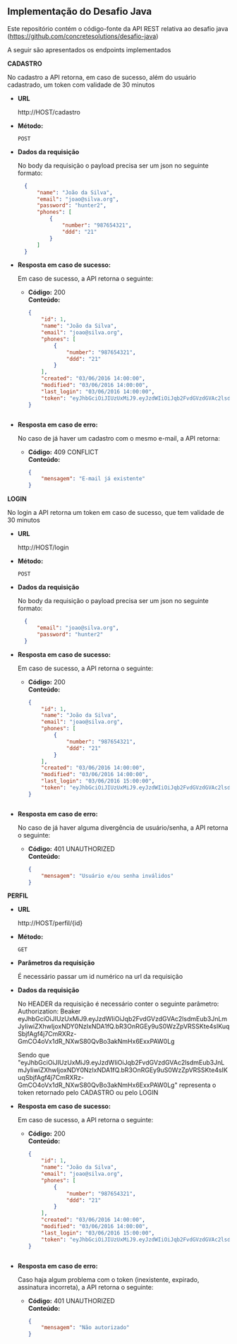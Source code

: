 **Implementação do Desafio Java**
----
  Este repositório contém o código-fonte da API REST relativa ao desafio java (https://github.com/concretesolutions/desafio-java)

  A seguir são apresentados os endpoints implementados





**CADASTRO**

  No cadastro a API retorna, em caso de sucesso, além do usuário cadastrado, um token com validade de 30 minutos

* **URL**

  http://HOST/cadastro

* **Método:**

  `POST`

* **Dados da requisição**

  No body da requisição o payload precisa ser um json no seguinte formato:
  ```json
    {
        "name": "João da Silva",
        "email": "joao@silva.org",
        "password": "hunter2",
        "phones": [
            {
                "number": "987654321",
                "ddd": "21"
            }
        ]
    }
  ```

* **Resposta em caso de sucesso:**

  Em caso de sucesso, a API retorna o seguinte:

  * **Código:** 200 <br />
    **Conteúdo:**
    ```json
    {
        "id": 1,
        "name": "João da Silva",
        "email": "joao@silva.org",
        "phones": [
            {
                "number": "987654321",
                "ddd": "21"
            }
        ],
        "created": "03/06/2016 14:00:00",
        "modified": "03/06/2016 14:00:00",
        "last_login": "03/06/2016 14:00:00",
        "token": "eyJhbGciOiJIUzUxMiJ9.eyJzdWIiOiJqb2FvdGVzdGVAc2lsdmEub3JnLmJyIiwiZXhwIjoxNDY0NzIxNDA1fQ.bR3OnRGEy9uS0WzZpVRSSKte4sIKuqSbjfAgf4j7CmRXRz-GmCO4oVx1dR_NXwS80QvBo3akNmHx6ExxPAW0Lg"
    }
  ```

* **Resposta em caso de erro:**

  No caso de já haver um cadastro com o mesmo e-mail, a API retorna:

  * **Código:** 409 CONFLICT <br />
    **Conteúdo:**

    ```json
    {
        "mensagem": "E-mail já existente"
    }
    ```


**LOGIN**

  No login a API retorna um token em caso de sucesso, que tem validade de 30 minutos

* **URL**

  http://HOST/login

* **Método:**

  `POST`

* **Dados da requisição**

  No body da requisição o payload precisa ser um json no seguinte formato:
  ```json
    {
        "email": "joao@silva.org",
        "password": "hunter2"
    }
  ```

* **Resposta em caso de sucesso:**

  Em caso de sucesso, a API retorna o seguinte:

  * **Código:** 200 <br />
    **Conteúdo:**
    ```json
    {
        "id": 1,
        "name": "João da Silva",
        "email": "joao@silva.org",
        "phones": [
            {
                "number": "987654321",
                "ddd": "21"
            }
        ],
        "created": "03/06/2016 14:00:00",
        "modified": "03/06/2016 14:00:00",
        "last_login": "03/06/2016 15:00:00",
        "token": "eyJhbGciOiJIUzUxMiJ9.eyJzdWIiOiJqb2FvdGVzdGVAc2lsdmEub3JnLmJyIiwiZXhwIjoxNDY0NzIxNDA1fQ.bR3OnRGEy9uS0WzZpVRSSKte4sIKuqSbjfAgf4j7CmRXRz-GmCO4oVx1dR_NXwS80QvBo3akNmHx6ExxPAW0Lg"
    }
  ```

* **Resposta em caso de erro:**

  No caso de já haver alguma divergência de usuário/senha, a API retorna o seguinte:

  * **Código:** 401 UNAUTHORIZED <br />
    **Conteúdo:**

    ```json
    {
        "mensagem": "Usuário e/ou senha inválidos"
    }
    ```




**PERFIL**

* **URL**

  http://HOST/perfil/{id}

* **Método:**

  `GET`

* **Parâmetros da requisição**

  É necessário passar um id numérico na url da requisição

* **Dados da requisição**

  No HEADER da requisição é necessário conter o seguinte parâmetro:
  Authorization: Beaker eyJhbGciOiJIUzUxMiJ9.eyJzdWIiOiJqb2FvdGVzdGVAc2lsdmEub3JnLmJyIiwiZXhwIjoxNDY0NzIxNDA1fQ.bR3OnRGEy9uS0WzZpVRSSKte4sIKuqSbjfAgf4j7CmRXRz-GmCO4oVx1dR_NXwS80QvBo3akNmHx6ExxPAW0Lg

  Sendo que "eyJhbGciOiJIUzUxMiJ9.eyJzdWIiOiJqb2FvdGVzdGVAc2lsdmEub3JnLmJyIiwiZXhwIjoxNDY0NzIxNDA1fQ.bR3OnRGEy9uS0WzZpVRSSKte4sIKuqSbjfAgf4j7CmRXRz-GmCO4oVx1dR_NXwS80QvBo3akNmHx6ExxPAW0Lg" representa o token retornado pelo CADASTRO ou pelo LOGIN

* **Resposta em caso de sucesso:**

  Em caso de sucesso, a API retorna o seguinte:

  * **Código:** 200 <br />
    **Conteúdo:**
    ```json
    {
        "id": 1,
        "name": "João da Silva",
        "email": "joao@silva.org",
        "phones": [
            {
                "number": "987654321",
                "ddd": "21"
            }
        ],
        "created": "03/06/2016 14:00:00",
        "modified": "03/06/2016 14:00:00",
        "last_login": "03/06/2016 15:00:00",
        "token": "eyJhbGciOiJIUzUxMiJ9.eyJzdWIiOiJqb2FvdGVzdGVAc2lsdmEub3JnLmJyIiwiZXhwIjoxNDY0NzIxNDA1fQ.bR3OnRGEy9uS0WzZpVRSSKte4sIKuqSbjfAgf4j7CmRXRz-GmCO4oVx1dR_NXwS80QvBo3akNmHx6ExxPAW0Lg"
    }
  ```

* **Resposta em caso de erro:**

  Caso haja algum problema com o token (inexistente, expirado, assinatura incorreta), a API retorna o seguinte:

  * **Código:** 401 UNAUTHORIZED <br />
    **Conteúdo:**

    ```json
    {
        "mensagem": "Não autorizado"
    }
    ```
